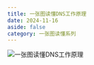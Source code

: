 ```yaml
---
title: 一张图读懂DNS工作原理
date: 2024-11-16
aside: false
category: 一张图读懂系列
---
```


![一张图读懂DNS工作原理](/images/onepic/onepic-DNS.drawio.png)

